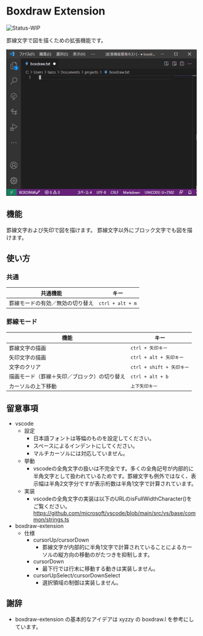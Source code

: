 # Boxdraw Extension

![Status-WIP](https://img.shields.io/badge/Status-WIP-orange)

罫線文字で図を描くための拡張機能です。

![boxdraw](https://github.com/taizod1024/vscode-boxdraw-extension/blob/main/images/boxdraw.gif?raw=true)

## 機能

罫線文字および矢印で図を描けます。
罫線文字以外にブロック文字でも図を描けます。

## 使い方

### 共通

|共通機能|キー|
|-|-|
|罫線モードの有効／無効の切り替え|`ctrl + alt + m`|

### 罫線モード

|機能|キー|
|-|-|
|罫線文字の描画|`ctrl + 矢印キー`|
|矢印文字の描画| `ctrl + alt + 矢印キー`|
|文字のクリア| `ctrl + shift + 矢印キー`|
|描画モード（罫線＋矢印／ブロック）の切り替え| `ctrl + alt + b`|
|カーソルの上下移動|`上下矢印キー`|

## 留意事項

- vscode
    - 設定
        - 日本語フォントは等幅のものを設定してください。
        - スペースによるインデントにしてください。
        - マルチカーソルには対応していません。
    - 挙動
        - vscodeの全角文字の扱いは不完全です。多くの全角記号が内部的に半角文字として扱われているためです。罫線文字も例外ではなく、表示幅は半角2文字分ですが表示桁数は半角1文字で計算されています。
    - 実装
        - vscodeの全角文字の実装は以下のURLのisFullWidthCharacter()をご覧ください。
         https://github.com/microsoft/vscode/blob/main/src/vs/base/common/strings.ts
- boxdraw-extension
    - 仕様
        - cursorUp/cursorDown
            - 罫線文字が内部的に半角1文字で計算されていることによるカーソルの縦方向の移動のがたつきを抑制します。
        - cursorDown
            - 最下行では行末に移動する動きは実装しません。
        - cursorUpSelect/cursorDownSelect
            - 選択領域の制御は実装しません。

## 謝辞

- boxdraw-extension の基本的なアイデアは xyzzy の boxdraw.l を参考にしています。
